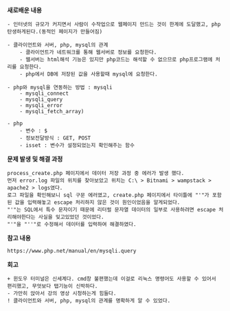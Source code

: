 **새로배운 내용**
    
    - 인터넷의 규모가 커지면서 사람이 수작업으로 웹페이지 만드는 것이 한계에 도달했고, php탄생하게된다.(동적인 페이지가 만들어짐)

    - 클라이언트와 서버, php, mysql의 관계
        - 클라이언트가 네트워크를 통해 웹서버로 정보를 요청한다. 
        - 웹서버는 html해석 기능은 있지만 php코드는 해석할 수 없으므로 php프로그램에 처리를 요청한다.
        - php에서 DB에 저장된 값을 사용할때 mysql에 요청한다.
        
    - php와 mysql을 연동하는 방법 : mysqli 
        - mysqli_connect 
        - mysqli_query
        - mysqli_error
        - mysqli_fetch_array)

    - php
        - 변수 : $
        - 정보전달방식 : GET, POST
        - isset : 변수가 설정되었는지 확인해주는 함수


**문제 발생 및 해결 과정**

    process_create.php 페이지에서 데이터 저장 과정 중 에러가 발생 했다.
    먼저 error.log 파일의 위치를 찾아보았고 위치는 C:\ > Bitnami > wampstack > apache2 > logs였다.
    로그 파일을 확인해보니 sql 구문 에러였고, create.php 페이지에서 타이틀에 "'"가 포함된 값을 입력해놓고 escape 처리하지 않은 것이 원인이었음을 알게되었다.
    "'"는 SQL에서 특수 문자이기 때문에 리터럴 문자열 데이터의 일부로 사용하려면 escape 처리해야한다는 사실을 잊고있었던 것이었다.
    "'"을 "''"로 수정해서 데이터를 입력하여 해결하였다.

**참고 내용**
    
    https://www.php.net/manual/en/mysqli.query

**회고**

    + 윈도우 터미널은 신세계다. cmd창 불편했는데 이걸로 리눅스 명령어도 사용할 수 있어서 편리했고, 무엇보다 탭기능이 신박하다.
    - 가만히 앉아서 강의 영상 시청하는게 힘들다.
    ! 클라이언트와 서버, php, mysql의 관계를 명확하게 알 수 있었다.
